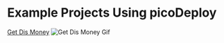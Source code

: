 # Example Projects Using picoDeploy

[Get Dis Money](https://getdismoney.com)
![Get Dis Money Gif](https://img.itch.zone/aW1hZ2UvMTgzNjM1Lzg1ODU1OS5naWY=/347x500/08YXuN.gif)
